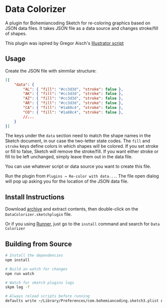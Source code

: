 # Data Colorizer

A plugin for Bohemiancoding Sketch for re-coloring graphics based on JSON data files. It takes JSON file as a data source and changes stroke/fill of shapes.

This plugin was ispired by Gregor Aisch's [Illustrator script](https://www.vis4.net/blog/2017/03/re-coloring-illustrator-graphics-based-on-data-files/)


## Usage

Create the JSON file with simmilar structure:
```JSON
[{
    "data": {
        "AL": { "fill": "#cc3d3d", "stroke": false },
        "AK": { "fill": "#cc3d3d", "stroke": false },
        "AZ": { "fill": "#cc3d3d", "stroke": false },
        "AR": { "fill": "#cc3d3d", "stroke": false },
        "CA": { "fill": "#1a80c4", "stroke": false },
        "CO": { "fill": "#1a80c4", "stroke": false },
        //...
    }
}]
```

The keys under the `data` section need to match the shape names in the Sketch document, in our case the two-letter state codes. The `fill` and `stroke` keys define colors in which shapes will be colored. If you set stroke or fill to false, Sketch will remove the stroke/fill. If you want either stroke or fill to be left unchanged, simply leave them out in the data file.

You can use whatever script or data source you want to create this file.

Run the plugin from `Plugins → Re-color with data...`. The file open dialog will pop up asking you for the location of the JSON data file.



## Install Instructions

Download [archive]() and extract contents, then double-click on the `DataColorizer.sketchplugin` file.

Or if you using [Runner](http://sketchrunner.com), just go to the `install` command and search for `Data Colorizer`


## Building from Source

```bash
# Install the dependencies
npm install

# Build an watch for changes
npm run watch

# Watch for sketch plugins logs
skpm log -f

# Always reload scripts before running
defaults write ~/Library/Preferences/com.bohemiancoding.sketch3.plist AlwaysReloadScript -bool YES
```